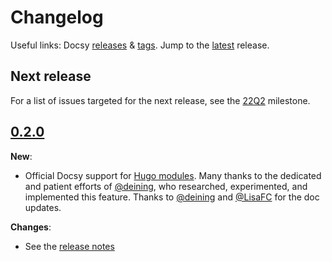 # Changelog

Useful links: Docsy [releases][] & [tags][]. Jump to the [latest][] release.

## Next release

For a list of issues targeted for the next release, see the [22Q2][] milestone.

## [0.2.0][]

**New**:

- Official Docsy support for [Hugo modules][]. Many thanks to the dedicated and
  patient efforts of [@deining][], who researched, experimented, and implemented
  this feature. Thanks to [@deining][] and [@LisaFC][] for the doc updates.

**Changes**:

- See the [release notes][0.2.0]


[@deining]: https://github.com/deining
[@LisaFC]: https://github.com/LisaFC
[0.2.0]: https://github.com/google/docsy/releases/v0.2.0
[22Q2]: https://github.com/google/docsy/milestone/3
[Hugo modules]: https://gohugo.io/hugo-modules/
[latest]: https://github.com/google/docsy/releases/latest
[releases]: https://github.com/google/docsy/releases
[tags]: https://github.com/google/docsy/tags
